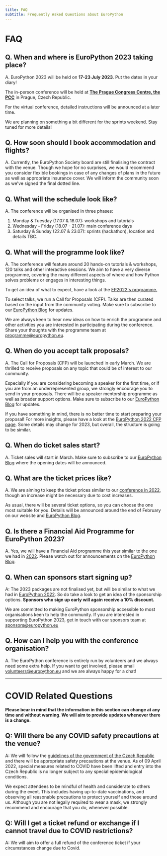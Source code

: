 ```yaml
---
title: FAQ
subtitle: Frequently Asked Questions about EuroPython
---
```


# FAQ

## **Q. When and where is EuroPython 2023 taking place?**

A. EuroPython 2023 will be held on
**17-23 July 2023**. Put the dates in your diary!

The in-person conference will be held at <b>[The Prague Congress Centre, the PCC](https://www.praguecc.cz/en/homepage)</b> in Prague, Czech Republic.

For the virtual conference, detailed instructions will be announced at a later
time.

We are planning on something a bit different for the sprints weekend. Stay tuned for more details!

## **Q. How soon should I book accommodation and flights?**
A. Currently, the EuroPython Society board are still finalising the contract with the venue. Though we hope for no surprises, we would recommend you consider flexible bookings in case of any changes of plans in the future as well as appropriate insurance cover. We will inform the community soon as we've signed the final dotted line.

## **Q. What will the schedule look like?**

A. The conference will be organised in three phases:

1. Monday & Tuesday (17.07 & 18.07): workshops and tutorials
2. Wednesday - Friday (18.07 - 21.07): main conference days
3. Saturday & Sunday (22.07 & 23.07): sprints (hackathon), location and details TBC.

## **Q. What will the programme look like?**

A. The conference will feature around 20 hands-on tutorials & workshops, 120 talks and other interactive sessions. We aim to have a very diverse programme, covering the many different aspects of where and how Python solves problems or engages in interesting things.

To get an idea of what to expect, have a look at the [EP2022's programme.](https://ep2022.europython.eu/schedule/)

To select talks, we run a Call for Proposals (CFP). Talks are then curated based on the input from the community voting. Make sure to subscribe to our [EuroPython Blog](https://blog.europython.eu/#/portal/signup) for updates.

We are always keen to hear new ideas on how to enrich the programme and other activities you are interested in participating during the conference. Share your thoughts with the programme team at programme@europython.eu.


## **Q. When do you accept talk proposals?**

A. The Call for Proposals (CFP) will be launched in early March. We are thrilled to receive proposals on any topic that could be of interest to our community.

Especially if you are considering becoming a speaker for the first time, or if you are from an underrepresented group, we strongly encourage you to send in your proposals. There will be a speaker mentorship programme as well as broader support options. Make sure to subscribe to our [EuroPython Blog](https://blog.europython.eu/#/portal/signup) for updates.

If you have something in mind, there is no better time to start preparing your  proposal! For more insights, please have a look at the <a target="_blank" href="https://ep2022.europython.eu/cfp">EuroPython 2022 CFP page</a>. Some details may change for 2023, but overall, the structure is going to be similar.

## **Q. When do ticket sales start?**

A. Ticket sales will start in March. Make sure to subscribe to our [EuroPython Blog](https://blog.europython.eu/#/portal/signup) where the opening dates will be announced.

## **Q. What are the ticket prices like?**

A. We are aiming to keep the ticket prices similar to our [conference in 2022](https://ep2022.europython.eu/tickets#ticket-prices), though an increase might be necessary due to cost increases.

As usual, there will be several ticket options, so you can choose the one most suitable for you. Details will be announced around the end of February on our website and [EuroPython Blog](https://blog.europython.eu/#/portal/signup).

## **Q. Is there a Financial Aid Programme for EuroPython 2023?**
A. Yes, we will have a Financial Aid programme this year similar to the one we had in [2022](https://ep2022.europython.eu/finaid). Please watch out for announcements on the [EuroPython Blog](https://blog.europython.eu/#/portal/signup).

## **Q. When can sponsors start signing up?**

A: The 2023 packages are not finalised yet, but will be similar to what we had in [EuroPython 2022](https://ep2022.europython.eu/sponsor). So do take a look to get an idea of the sponsorship options. **Sponsors who sign up early will again receive a 10% discount.**

We are committed to making EuroPython sponsorship accessible to most organisations keen to help the community. If you are interested in supporting EuroPython 2023, get in touch with our sponsors team at sponsors@europython.eu

## **Q. How can I help you with the conference organisation?**

A. The EuroPython conference is entirely run by volunteers and we always need some extra help. If you want to get involved, please email volunteers@europython.eu and we are always happy for a chat!

---

# COVID Related Questions

**Please bear in mind that the information in this section can change at any time and without warning. We will aim to provide updates whenever there is a change.**

## **Q: Will there be any COVID safety precautions at the venue?**

A: We will follow the [guidelines of the government of the Czech Republic](https://www.mvcr.cz/mvcren/article/coronavirus-information-of-moi.aspx) and there will be appropriate safety precautions at the venue. As of 09 April 2022, special measures related to COVID have been lifted and entry into the Czech Republic is no longer subject to any special epidemiological conditions.

We expect attendees to be mindful of health and considerate to others during the event. This includes having up-to-date vaccinations, and observing all reasonable precautions to protect yourself and those around us. Although you are not legally required to wear a mask, we strongly recommend and encourage that you do, whenever possible.

## **Q: Will I get a ticket refund or exchange if I cannot travel due to COVID restrictions?**

A: We will aim to offer a full refund of the conference ticket if your circumstances change due to Covid.
